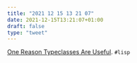 ```yaml
---
title: "2021 12 15 13 21 07"
date: 2021-12-15T13:21:07+01:00
draft: false
type: "tweet"
---
```

[One Reason Typeclasses Are Useful](https://coalton-lang.github.io/20211212-typeclasses/?utm_source=pocket_mylist). `#lisp`
